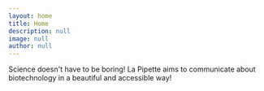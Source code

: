 ```yaml
---
layout: home
title: Home
description: null
image: null
author: null
---
```


Science doesn't have to be boring! La Pipette aims to communicate about biotechnology in a beautiful and accessible way!
